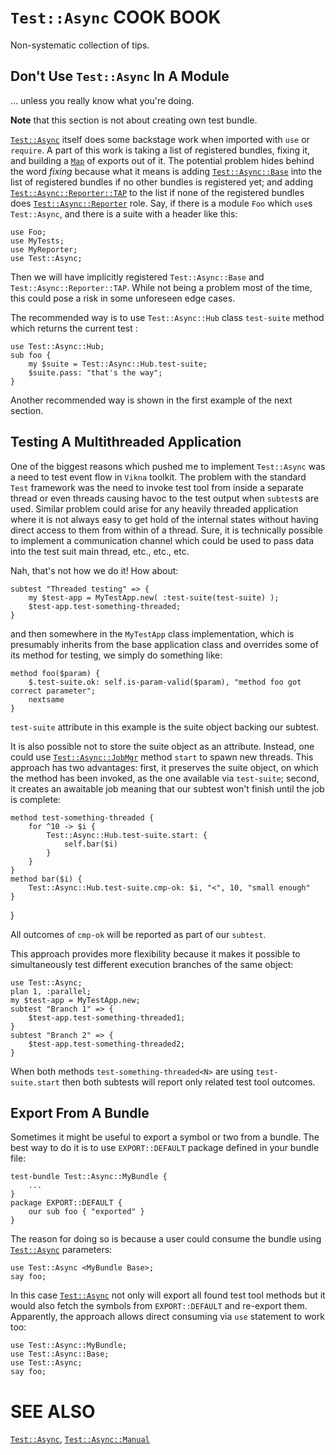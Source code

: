 `Test::Async` COOK BOOK
=======================

Non-systematic collection of tips.

Don't Use `Test::Async` In A Module
-----------------------------------

... unless you really know what you're doing.

**Note** that this section is not about creating own test bundle.

[`Test::Async`](https://github.com/vrurg/raku-Test-Async/blob/v0.1.2/docs/md/Test/Async.md) itself does some backstage work when imported with `use` or `require`. A part of this work is taking a list of registered bundles, fixing it, and building a [`Map`](https://docs.raku.org/type/Map) of exports out of it. The potential problem hides behind the word *fixing* because what it means is adding [`Test::Async::Base`](https://github.com/vrurg/raku-Test-Async/blob/v0.1.2/docs/md/Test/Async/Base.md) into the list of registered bundles if no other bundles is registered yet; and adding [`Test::Async::Reporter::TAP`](https://github.com/vrurg/raku-Test-Async/blob/v0.1.2/docs/md/Test/Async/Reporter/TAP.md) to the list if none of the registered bundles does [`Test::Async::Reporter`](https://github.com/vrurg/raku-Test-Async/blob/v0.1.2/docs/md/Test/Async/Reporter.md) role. Say, if there is a module `Foo` which `use`s `Test::Async`, and there is a suite with a header like this:

    use Foo;
    use MyTests;
    use MyReporter;
    use Test::Async;

Then we will have implicitly registered `Test::Async::Base` and `Test::Async::Reporter::TAP`. While not being a problem most of the time, this could pose a risk in some unforeseen edge cases.

The recommended way is to use `Test::Async::Hub` class `test-suite` method which returns the current test :

    use Test::Async::Hub;
    sub foo {
        my $suite = Test::Async::Hub.test-suite;
        $suite.pass: "that's the way";
    }

Another recommended way is shown in the first example of the next section.

Testing A Multithreaded Application
-----------------------------------

One of the biggest reasons which pushed me to implement `Test::Async` was a need to test event flow in `Vikna` toolkit. The problem with the standard `Test` framework was the need to invoke test tool from inside a separate thread or even threads causing havoc to the test output when `subtest`s are used. Similar problem could arise for any heavily threaded application where it is not always easy to get hold of the internal states without having direct access to them from within of a thread. Sure, it is technically possible to implement a communication channel which could be used to pass data into the test suit main thread, etc., etc., etc.

Nah, that's not how we do it! How about:

    subtest "Threaded testing" => {
        my $test-app = MyTestApp.new( :test-suite(test-suite) );
        $test-app.test-something-threaded;
    }

and then somewhere in the `MyTestApp` class implementation, which is presumably inherits from the base application class and overrides some of its method for testing, we simply do something like:

    method foo($param) {
        $.test-suite.ok: self.is-param-valid($param), "method foo got correct parameter";
        nextsame
    }

`test-suite` attribute in this example is the suite object backing our subtest.

It is also possible not to store the suite object as an attribute. Instead, one could use [`Test::Async::JobMgr`](https://github.com/vrurg/raku-Test-Async/blob/v0.1.2/docs/md/Test/Async/JobMgr.md) method `start` to spawn new threads. This approach has two advantages: first, it preserves the suite object, on which the method has been invoked, as the one available via `test-suite`; second, it creates an awaitable job meaning that our subtest won't finish until the job is complete:

    method test-something-threaded {
        for ^10 -> $i {
            Test::Async::Hub.test-suite.start: {
                self.bar($i)
            }
        }
    }
    method bar($i) {
        Test::Async::Hub.test-suite.cmp-ok: $i, "<", 10, "small enough"
    }

}

All outcomes of `cmp-ok` will be reported as part of our `subtest`.

This approach provides more flexibility because it makes it possible to simultaneously test different execution branches of the same object:

    use Test::Async;
    plan 1, :parallel;
    my $test-app = MyTestApp.new;
    subtest "Branch 1" => {
        $test-app.test-something-threaded1;
    }
    subtest "Branch 2" => {
        $test-app.test-something-threaded2;
    }

When both methods `test-something-threaded<N>` are using `test-suite.start` then both subtests will report only related test tool outcomes.

Export From A Bundle
--------------------

Sometimes it might be useful to export a symbol or two from a bundle. The best way to do it is to use `EXPORT::DEFAULT` package defined in your bundle file:

    test-bundle Test::Async::MyBundle {
        ...
    }
    package EXPORT::DEFAULT {
        our sub foo { "exported" }
    }

The reason for doing so is because a user could consume the bundle using [`Test::Async`](https://github.com/vrurg/raku-Test-Async/blob/v0.1.2/docs/md/Test/Async.md) parameters:

    use Test::Async <MyBundle Base>;
    say foo;

In this case [`Test::Async`](https://github.com/vrurg/raku-Test-Async/blob/v0.1.2/docs/md/Test/Async.md) not only will export all found test tool methods but it would also fetch the symbols from `EXPORT::DEFAULT` and re-export them. Apparently, the approach allows direct consuming via `use` statement to work too:

    use Test::Async::MyBundle;
    use Test::Async::Base;
    use Test::Async;
    say foo;

SEE ALSO
========

[`Test::Async`](https://github.com/vrurg/raku-Test-Async/blob/v0.1.2/docs/md/Test/Async.md), [`Test::Async::Manual`](https://github.com/vrurg/raku-Test-Async/blob/v0.1.2/docs/md/Test/Async/Manual.md)


